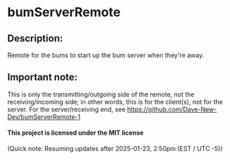 # bumServerRemote
## Description:
Remote for the bums to start up the bum server when they're away.

## Important note:
This is only the transmitting/outgoing side of the remote, not the receiving/incoming side; in other words, this is for the client(s), not for the server. For the server/receiving end, see https://github.com/Dave-New-Dev/bumServerRemote-1


#### This project is licensed under the MIT license

(Quick note: Resuming updates after 2025-01-23, 2:50pm (EST / UTC -5))
